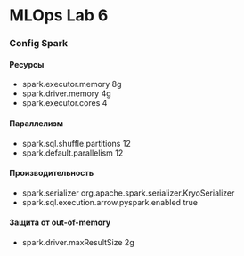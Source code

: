 # MLOps Lab 6

### Config Spark
#### Ресурсы
- spark.executor.memory              8g
- spark.driver.memory                4g
- spark.executor.cores               4

#### Параллелизм
- spark.sql.shuffle.partitions       12
- spark.default.parallelism          12

#### Производительность
- spark.serializer                   org.apache.spark.serializer.KryoSerializer
- spark.sql.execution.arrow.pyspark.enabled  true

#### Защита от out-of-memory
- spark.driver.maxResultSize         2g